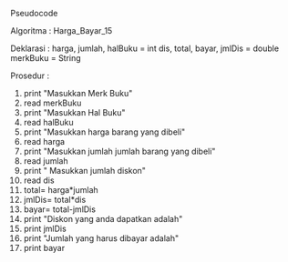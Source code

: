 Pseudocode

Algoritma : Harga_Bayar_15

Deklarasi : 
harga, jumlah, halBuku = int
dis, total, bayar, jmlDis = double
merkBuku = String

Prosedur :
1. print "Masukkan Merk Buku"
2. read merkBuku
3. print "Masukkan Hal Buku"
4. read halBuku
5. print "Masukkan harga barang yang dibeli"
6. read harga
7. print "Masukkan jumlah jumlah barang yang dibeli"
8. read jumlah
9. print " Masukkan jumlah diskon"
10. read dis
11. total= harga*jumlah
12. jmlDis= total*dis
13. bayar= total-jmlDis
14. print "Diskon yang anda dapatkan adalah"
15. print jmlDis
16. print "Jumlah yang harus dibayar adalah"
17. print bayar 